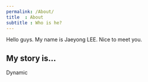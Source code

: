 ```yaml
---
permalink: /About/
title  : About
subtitle : Who is he?
---
```


Hello guys. My name is Jaeyong LEE.
Nice to meet you.

## My story is...
Dynamic